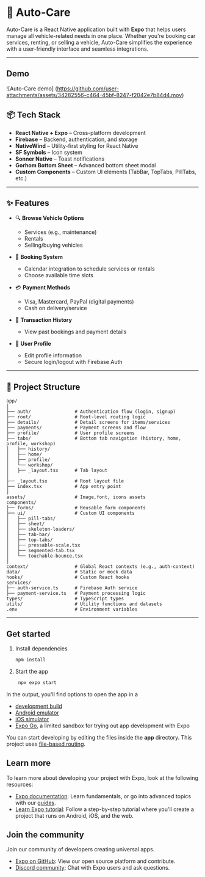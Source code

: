 # 🚗 Auto-Care

Auto-Care is a React Native application built with **Expo** that helps users manage all vehicle-related needs in one place. Whether you're booking car services, renting, or selling a vehicle, Auto-Care simplifies the experience with a user-friendly interface and seamless integrations.

---

## Demo

![Auto-Care demo] (https://github.com/user-attachments/assets/34282556-c464-45bf-8247-f2042e7b84d4.mov)


## 📦 Tech Stack

- **React Native + Expo** – Cross-platform development
- **Firebase** – Backend, authentication, and storage
- **NativeWind** – Utility-first styling for React Native
- **SF Symbols** – Icon system
- **Sonner Native** – Toast notifications
- **Gorhom Bottom Sheet** – Advanced bottom sheet modal
- **Custom Components** – Custom UI elements (TabBar, TopTabs, PillTabs, etc.)

---

## ✨ Features

- 🔍 **Browse Vehicle Options**
  - Services (e.g., maintenance)
  - Rentals
  - Selling/buying vehicles

- 📅 **Booking System**
  - Calendar integration to schedule services or rentals
  - Choose available time slots

- 💳 **Payment Methods**
  - Visa, Mastercard, PayPal (digital payments)
  - Cash on delivery/service

- 📜 **Transaction History**
  - View past bookings and payment details

- 👤 **User Profile**
  - Edit profile information
  - Secure login/logout with Firebase Auth

---

## 📁 Project Structure

```
app/
│
├── auth/                # Authentication flow (login, signup)
├── root/                # Root-level routing logic
├── details/             # Detail screens for items/services
├── payments/            # Payment screens and flow
├── profile/             # User profile screens
├── tabs/                # Bottom tab navigation (history, home, profile, workshop)
│   ├── history/
│   ├── home/
│   ├── profile/
│   └── workshop/
│   ├── _layout.tsx      # Tab layout
│
├── _layout.tsx          # Root layout file
├── index.tsx            # App entry point
│
assets/                  # Image,font, icons assets
components/
├── forms/               # Reusable form components
├── ui/                  # Custom UI components
│   ├── pill-tabs/
│   ├── sheet/
│   ├── skeleton-loaders/
│   ├── tab-bar/
│   ├── top-tabs/
│   ├── pressable-scale.tsx
│   ├── segmented-tab.tsx
│   └── touchable-bounce.tsx
│
context/                 # Global React contexts (e.g., auth-context)
data/                    # Static or mock data
hooks/                   # Custom React hooks
services/
├── auth-service.ts      # Firebase Auth service
├── payment-service.ts   # Payment processing logic
types/                   # TypeScript types
utils/                   # Utility functions and datasets
.env                     # Environment variables
```

---

## Get started

1. Install dependencies

   ```bash
   npm install
   ```

2. Start the app

   ```bash
    npx expo start
   ```

In the output, you'll find options to open the app in a

- [development build](https://docs.expo.dev/develop/development-builds/introduction/)
- [Android emulator](https://docs.expo.dev/workflow/android-studio-emulator/)
- [iOS simulator](https://docs.expo.dev/workflow/ios-simulator/)
- [Expo Go](https://expo.dev/go), a limited sandbox for trying out app development with Expo

You can start developing by editing the files inside the **app** directory. This project uses [file-based routing](https://docs.expo.dev/router/introduction).


## Learn more

To learn more about developing your project with Expo, look at the following resources:

- [Expo documentation](https://docs.expo.dev/): Learn fundamentals, or go into advanced topics with our [guides](https://docs.expo.dev/guides).
- [Learn Expo tutorial](https://docs.expo.dev/tutorial/introduction/): Follow a step-by-step tutorial where you'll create a project that runs on Android, iOS, and the web.

## Join the community

Join our community of developers creating universal apps.

- [Expo on GitHub](https://github.com/expo/expo): View our open source platform and contribute.
- [Discord community](https://chat.expo.dev): Chat with Expo users and ask questions.
